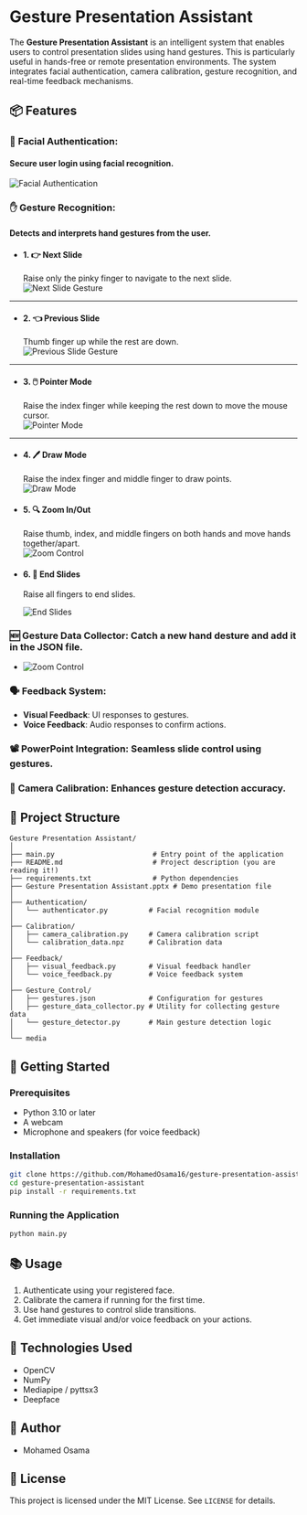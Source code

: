 # Gesture Presentation Assistant

The **Gesture Presentation Assistant** is an intelligent system that enables users to control presentation slides using hand gestures. This is particularly useful in hands-free or remote presentation environments. The system integrates facial authentication, camera calibration, gesture recognition, and real-time feedback mechanisms.

## 📦 Features

### 🔐 **Facial Authentication**: 
#### Secure user login using facial recognition.
![Facial Authentication](media/Authentication_Clib.gif)

### ✋ **Gesture Recognition**: 
#### Detects and interprets hand gestures from the user.
  - #### 1. 👉 Next Slide
      Raise only the pinky finger to navigate to the next slide.  
      ![Next Slide Gesture](media/Next_Clib.gif)

  ---

  - #### 2. 👈 Previous Slide
      Thumb finger up while the rest are down.  
      ![Previous Slide Gesture](media/Prev_Clib.gif)

  ---

  - #### 3. 🖱️ Pointer Mode
      Raise the index finger while keeping the rest down to move the mouse cursor.  
      ![Pointer Mode](media/Pointer_Clib.gif)

  ---
  - #### 4. 🖊 Draw Mode
      Raise the index finger and middle finger to draw points.  
      ![Draw Mode](media/Draw_clib.gif)

  - #### 5. 🔍 Zoom In/Out
      Raise thumb, index, and middle fingers on both hands and move hands together/apart.  
      ![Zoom Control](media/Zoom_clib.gif)

  - #### 6. 🤚 End Slides
      Raise all fingers to end slides.
    
      ![End Slides](media/End_clib.gif)

### 🆕 **Gesture Data Collector**: Catch a new hand desture and add it in the JSON file.
 - ![Zoom Control](media/Adding_Gesture_clib.gif)

### 🗣️ **Feedback System**:
  - **Visual Feedback**: UI responses to gestures.
  - **Voice Feedback**: Audio responses to confirm actions.
### 📽️ **PowerPoint Integration**: Seamless slide control using gestures.
### 🎯 **Camera Calibration**: Enhances gesture detection accuracy.

## 📁 Project Structure

```
Gesture Presentation Assistant/
│
├── main.py                        # Entry point of the application
├── README.md                      # Project description (you are reading it!)
├── requirements.txt               # Python dependencies
├── Gesture Presentation Assistant.pptx # Demo presentation file
│
├── Authentication/
│   └── authenticator.py          # Facial recognition module
│
├── Calibration/
│   ├── camera_calibration.py     # Camera calibration script
│   └── calibration_data.npz      # Calibration data
│
├── Feedback/
│   ├── visual_feedback.py        # Visual feedback handler
│   └── voice_feedback.py         # Voice feedback system
│
├── Gesture_Control/
│   ├── gestures.json             # Configuration for gestures
│   ├── gesture_data_collector.py # Utility for collecting gesture data
│   └── gesture_detector.py       # Main gesture detection logic
│
└── media

```

## 🚀 Getting Started

### Prerequisites

- Python 3.10 or later
- A webcam
- Microphone and speakers (for voice feedback)

### Installation

```bash
git clone https://github.com/MohamedOsama16/gesture-presentation-assistant.git
cd gesture-presentation-assistant
pip install -r requirements.txt
```

### Running the Application

```bash
python main.py
```

## 📚 Usage

1. Authenticate using your registered face.
2. Calibrate the camera if running for the first time.
3. Use hand gestures to control slide transitions.
4. Get immediate visual and/or voice feedback on your actions.

## 🧠 Technologies Used

- OpenCV
- NumPy
- Mediapipe / pyttsx3
- Deepface

## 👤 Author

- Mohamed Osama 

## 📜 License

This project is licensed under the MIT License. See `LICENSE` for details.
